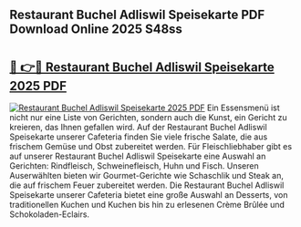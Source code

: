 ## Restaurant Buchel Adliswil Speisekarte PDF Download Online 2025 S48ss

# <h2><a href="http://gccceg.nevu.top/?p=Restaurant+Buchel+Adliswil+Speisekarte">🔗 👉🔴 Restaurant Buchel Adliswil Speisekarte 2025 PDF</a></h2>

[![Restaurant Buchel Adliswil Speisekarte 2025 PDF](https://i.imgur.com/dBaPXMq.png)](http://gccceg.nevu.top/?p=Restaurant+Buchel+Adliswil+Speisekarte)
Ein Essensmenü ist nicht nur eine Liste von Gerichten, sondern auch die Kunst, ein Gericht zu kreieren, das Ihnen gefallen wird. Auf der Restaurant Buchel Adliswil Speisekarte unserer Cafeteria finden Sie viele frische Salate, die aus frischem Gemüse und Obst zubereitet werden. Für Fleischliebhaber gibt es auf unserer Restaurant Buchel Adliswil Speisekarte eine Auswahl an Gerichten: Rindfleisch, Schweinefleisch, Huhn und Fisch. Unseren Auserwählten bieten wir Gourmet-Gerichte wie Schaschlik und Steak an, die auf frischem Feuer zubereitet werden. Die Restaurant Buchel Adliswil Speisekarte unserer Cafeteria bietet eine große Auswahl an Desserts, von traditionellen Kuchen und Kuchen bis hin zu erlesenen Crème Brûlée und Schokoladen-Eclairs.
